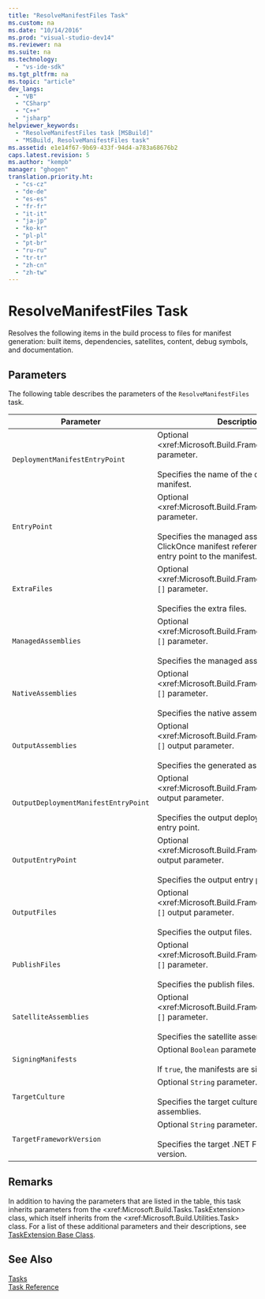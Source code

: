 ```yaml
---
title: "ResolveManifestFiles Task"
ms.custom: na
ms.date: "10/14/2016"
ms.prod: "visual-studio-dev14"
ms.reviewer: na
ms.suite: na
ms.technology: 
  - "vs-ide-sdk"
ms.tgt_pltfrm: na
ms.topic: "article"
dev_langs: 
  - "VB"
  - "CSharp"
  - "C++"
  - "jsharp"
helpviewer_keywords: 
  - "ResolveManifestFiles task [MSBuild]"
  - "MSBuild, ResolveManifestFiles task"
ms.assetid: e1e14f67-9b69-433f-94d4-a783a68676b2
caps.latest.revision: 5
ms.author: "kempb"
manager: "ghogen"
translation.priority.ht: 
  - "cs-cz"
  - "de-de"
  - "es-es"
  - "fr-fr"
  - "it-it"
  - "ja-jp"
  - "ko-kr"
  - "pl-pl"
  - "pt-br"
  - "ru-ru"
  - "tr-tr"
  - "zh-cn"
  - "zh-tw"
---
```

# ResolveManifestFiles Task
Resolves the following items in the build process to files for manifest generation: built items, dependencies, satellites, content, debug symbols, and documentation.  
  
## Parameters  
 The following table describes the parameters of the `ResolveManifestFiles` task.  
  
|Parameter|Description|  
|---------------|-----------------|  
|`DeploymentManifestEntryPoint`|Optional \<xref:Microsoft.Build.Framework.ITaskItem> parameter.<br /><br /> Specifies the name of the deployment manifest.|  
|`EntryPoint`|Optional \<xref:Microsoft.Build.Framework.ITaskItem> parameter.<br /><br /> Specifies the managed assembly or ClickOnce manifest reference that is the entry point to the manifest.|  
|`ExtraFiles`|Optional \<xref:Microsoft.Build.Framework.ITaskItem>`[]` parameter.<br /><br /> Specifies the extra files.|  
|`ManagedAssemblies`|Optional \<xref:Microsoft.Build.Framework.ITaskItem>`[]` parameter.<br /><br /> Specifies the managed assemblies.|  
|`NativeAssemblies`|Optional \<xref:Microsoft.Build.Framework.ITaskItem>`[]` parameter.<br /><br /> Specifies the native assemblies.|  
|`OutputAssemblies`|Optional \<xref:Microsoft.Build.Framework.ITaskItem>`[]` output parameter.<br /><br /> Specifies the generated assemblies.|  
|`OutputDeploymentManifestEntryPoint`|Optional \<xref:Microsoft.Build.Framework.ITaskItem> output parameter.<br /><br /> Specifies the output deployment manifest entry point.|  
|`OutputEntryPoint`|Optional \<xref:Microsoft.Build.Framework.ITaskItem> output parameter.<br /><br /> Specifies the output entry point.|  
|`OutputFiles`|Optional \<xref:Microsoft.Build.Framework.ITaskItem>`[]` output parameter.<br /><br /> Specifies the output files.|  
|`PublishFiles`|Optional \<xref:Microsoft.Build.Framework.ITaskItem>`[]` parameter.<br /><br /> Specifies the publish files.|  
|`SatelliteAssemblies`|Optional \<xref:Microsoft.Build.Framework.ITaskItem>`[]` parameter.<br /><br /> Specifies the satellite assemblies.|  
|`SigningManifests`|Optional `Boolean` parameter.<br /><br /> If `true`, the manifests are signed.|  
|`TargetCulture`|Optional `String` parameter.<br /><br /> Specifies the target culture for satellite assemblies.|  
|`TargetFrameworkVersion`|Optional `String` parameter.<br /><br /> Specifies the target .NET Framework version.|  
  
## Remarks  
 In addition to having the parameters that are listed in the table, this task inherits parameters from the \<xref:Microsoft.Build.Tasks.TaskExtension> class, which itself inherits from the \<xref:Microsoft.Build.Utilities.Task> class. For a list of these additional parameters and their descriptions, see [TaskExtension Base Class](../reference/taskextension-base-class.md).  
  
## See Also  
 [Tasks](../reference/msbuild-tasks.md)   
 [Task Reference](../reference/msbuild-task-reference.md)
